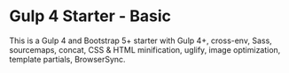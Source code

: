 
# Gulp 4 Starter - Basic

This is a Gulp 4 and Bootstrap 5+ starter with Gulp 4+, cross-env, Sass, sourcemaps, concat, CSS & HTML minification, uglify, image optimization, template partials, BrowserSync.

